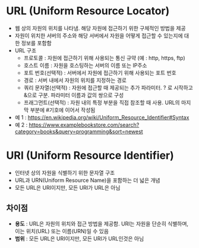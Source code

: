# URL (Uniform Resource Locator)
- 웹 상의 자원의 위치를 나타냄. 해당 자원에 접근하기 위한 구체적인 방법을 제공
- 자원이 위치한 서버의 주소와 해당 서버에서 자원을 어떻게 접근할 수 있는지에 대한 정보를 포함함
- URL 구조
  - 프로토콜 : 자원에 접근하기 위해 사용되는 통신 규약 (예 : http, https, ftp)
  - 호스트 이름 : 자원을 호스팅하는 서버의 이름 또는 IP주소
  - 포트 번호(선택적) : 서버에서 자원에 접근하기 위해 사용되는 포트 번호
  - 경로 : 서버 내에서 자원의 위치를 지정하는 경로
  - 쿼리 문자열(선택적) : 자원에 접근할 때 제공되는 추가 파라미터. ? 로 시작하고 &으로 구분. 파라미터 이름과 값의 쌍으로 구성
  - 프래그먼트(선택적) : 자원 내의 특정 부분을 직접 참조할 때 사용. URL의 마지막 부분에 #기호에 이어서 작성됨
- 예 1 : https://en.wikipedia.org/wiki/Uniform_Resource_Identifier#Syntax
- 예 2 : https://www.examplebookstore.com/search?category=books&query=programming&sort=newest



# URI (Uniform Resource Identifier)
- 인터넷 상의 자원을 식별하기 위한 문자열 구조
- URL과 URN(Uniform Resource Name)을 포함하는 더 넓은 개념
- 모든 URL은 URI이지만, 모든 URI가 URL은 아님


## 차이점
- **용도** : URL은 자원의 위치와 접근 방법을 제공함. URI는 자원을 단순히 식별하며, 이는 위치(URL) 또는 이름(URN)일 수 있음
- **범위** : 모든 URL은 URI이지만, 모든 URI가 URL인것은 아님
